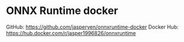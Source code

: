 # ONNX Runtime docker

GitHub: https://github.com/jasperyen/onnxruntime-docker
Docker Hub: https://hub.docker.com/r/jasper1996826/onnxruntime
